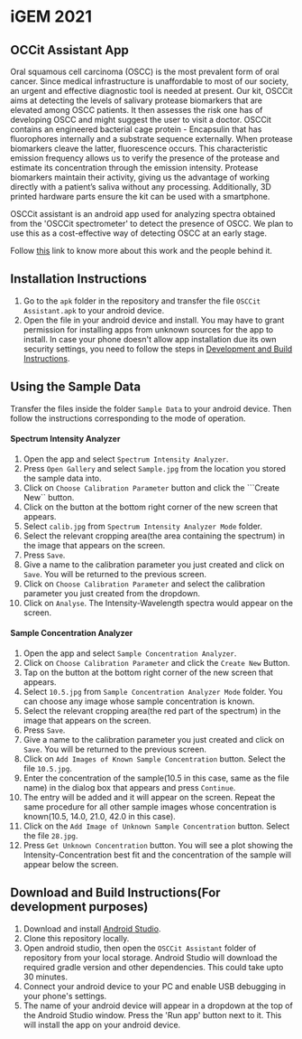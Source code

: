 # iGEM 2021

## OCCit Assistant App

Oral squamous cell carcinoma (OSCC) is the most prevalent form of oral cancer. Since medical infrastructure is unaffordable to most of our society, an urgent and effective diagnostic tool is needed at present. Our kit, OSCCit aims at detecting the levels of salivary protease biomarkers that are elevated among OSCC patients. It then assesses the risk one has of developing OSCC and might suggest the user to visit a doctor. OSCCit contains an engineered bacterial cage protein - Encapsulin that has fluorophores internally and a substrate sequence externally. When protease biomarkers cleave the latter, fluorescence occurs. This characteristic emission frequency allows us to verify the presence of the protease and estimate its concentration through the emission intensity. Protease biomarkers maintain their activity, giving us the advantage of working directly with a patient’s saliva without any processing. Additionally, 3D printed hardware parts ensure the kit can be used with a smartphone. 

OSCCit assistant is an android app used for analyzing spectra obtained from the 'OSCCit spectrometer' to detect the presence of OSCC. We plan to use this as a cost-effective way of detecting OSCC at an early stage. 

Follow [this](2021.igem.org/team:iiser_mohali) link to know more about this work and the people behind it.

## Installation Instructions

1. Go to the ```apk``` folder in the repository and transfer the file ```OSCCit Assistant.apk``` to your android device.
2. Open the file in your android device and install. You may have to grant permission for installing apps from unknown sources for the app to install. In case your phone doesn't allow app installation due its own security settings, you need to follow the steps in [Development and Build Instructions](#download-and-build-instructionsfor-development-purposes).

## Using the Sample Data

Transfer the files inside the folder ```Sample Data``` to your android device. Then follow the instructions corresponding to the mode of operation.

#### Spectrum Intensity Analyzer

1. Open the app and select ```Spectrum Intensity Analyzer```.
2. Press ```Open Gallery``` and select ```Sample.jpg``` from the location you stored the sample data into.
3. Click on ```Choose Calibration Parameter``` button and click the ```Create New`` button.
4. Click on the button at the bottom right corner of the new screen that appears.
5. Select ```calib.jpg``` from ```Spectrum Intensity Analyzer Mode``` folder.
6. Select the relevant cropping area(the area containing the spectrum) in the image that appears on the screen.
7. Press ```Save```.
8. Give a name to the calibration parameter you just created and click on ```Save```. You will be returned to the previous screen.
9. Click on ```Choose Calibration Parameter``` and select the calibration parameter you just created from the dropdown.
10. Click on ```Analyse```. The Intensity-Wavelength spectra would appear on the screen.

#### Sample Concentration Analyzer

1. Open the app and select ```Sample Concentration Analyzer```.
2. Click on ```Choose Calibration Parameter``` and click the ```Create New``` Button. 
3. Tap on the button at the bottom right corner of the new screen that appears.
4. Select ```10.5.jpg``` from ```Sample Concentration Analyzer Mode``` folder. You can choose any image whose sample concentration is known.
5. Select the relevant cropping area(the red part of the spectrum) in the image that appears on the screen.
6. Press ```Save```.
7. Give a name to the calibration parameter you just created and click on ```Save```. You will be returned to the previous screen.
8. Click on ```Add Images of Known Sample Concentration``` button. Select the file ```10.5.jpg```. 
9. Enter the concentration of the sample(10.5 in this case, same as the file name) in the dialog box that appears and press ```Continue```.
10. The entry will be added and it will appear on the screen. Repeat the same procedure for all other sample images whose concentration is known(10.5, 14.0, 21.0, 42.0 in this case).
11. Click on the ```Add Image of Unknown Sample Concentration``` button. Select the file ```28.jpg```.
12. Press ```Get Unknown Concentration``` button. You will see a plot showing the Intensity-Concentration best fit and the concentration of the sample will appear below the screen.

## Download and Build Instructions(For development purposes)

1. Download and install [Android Studio](https://developer.android.com/studio).
2. Clone this repository locally.
3. Open android studio, then open the ```OSCCit Assistant``` folder of repository from your local storage. Android Studio will download the required gradle version and other dependencies. This could take upto 30 minutes.
4. Connect your android device to your PC and enable USB debugging in your phone's settings.
5. The name of your android device will appear in a dropdown at the top of the Android Studio window. Press the 'Run app' button next to it. This will install the app on your android device.

